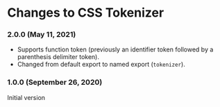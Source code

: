 # Changes to CSS Tokenizer

### 2.0.0 (May 11, 2021)

- Supports function token (previously an identifier token followed by a parenthesis delimiter token).
- Changed from default export to named export (`tokenizer`).

### 1.0.0 (September 26, 2020)

Initial version
